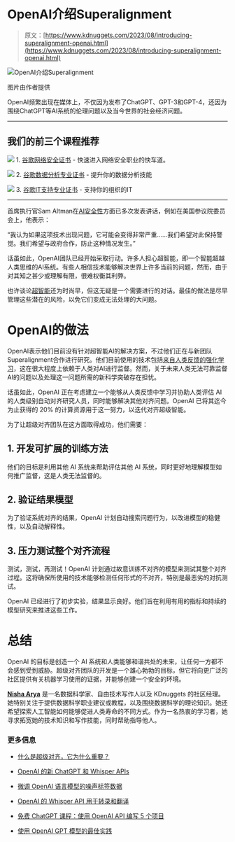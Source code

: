 # OpenAI介绍Superalignment

> 原文：[https://www.kdnuggets.com/2023/08/introducing-superalignment-openai.html](https://www.kdnuggets.com/2023/08/introducing-superalignment-openai.html)

![OpenAI介绍Superalignment](../Images/c5c684b09dea6908719caf1e9f2f26aa.png)

图片由作者提供

OpenAI频繁出现在媒体上，不仅因为发布了ChatGPT、GPT-3和GPT-4，还因为围绕ChatGPT等AI系统的伦理问题以及当今世界的社会经济问题。

* * *

## 我们的前三个课程推荐

![](../Images/0244c01ba9267c002ef39d4907e0b8fb.png) 1\. [谷歌网络安全证书](https://www.kdnuggets.com/google-cybersecurity) - 快速进入网络安全职业的快车道。

![](../Images/e225c49c3c91745821c8c0368bf04711.png) 2\. [谷歌数据分析专业证书](https://www.kdnuggets.com/google-data-analytics) - 提升你的数据分析技能

![](../Images/0244c01ba9267c002ef39d4907e0b8fb.png) 3\. [谷歌IT支持专业证书](https://www.kdnuggets.com/google-itsupport) - 支持你的组织的IT

* * *

首席执行官Sam Altman在[AI安全性](/2023/06/openai-approach-ai-safety.html)方面已多次发表讲话，例如在美国参议院委员会上，他表示：

“我认为如果这项技术出现问题，它可能会变得非常严重……我们希望对此保持警觉。我们希望与政府合作，防止这种情况发生。”

话虽如此，OpenAI团队已经开始采取行动。许多人担心超智能，即一个智能超越人类思维的AI系统。有些人相信技术能够解决世界上许多当前的问题，然而，由于对其知之甚少或理解有限，很难权衡其利弊。

也许谈论[超智能](https://openai.com/blog/governance-of-superintelligence)还为时尚早，但这无疑是一个需要进行的对话。最佳的做法是尽早管理这些潜在的风险，以免它们变成无法处理的大问题。

# OpenAI的做法

OpenAI表示他们目前没有针对超智能AI的解决方案，不过他们正在与新团队Superalignment合作进行研究。他们目前使用的技术包括[来自人类反馈的强化学习](https://openai.com/research/instruction-following)，这在很大程度上依赖于人类对AI进行监督。然而，关于未来人类无法可靠监督AI的问题以及处理这一问题所需的新科学突破存在担忧。

话虽如此，OpenAI 正在考虑建立一个能够从人类反馈中学习并协助人类评估 AI 的人类级别自动对齐研究人员，同时能够解决其他对齐问题。OpenAI 已将其迄今为止获得的 20% 的计算资源用于这一努力，以迭代对齐超级智能。

为了让超级对齐团队在这方面取得成功，他们需要：

## 1\. 开发可扩展的训练方法

他们的目标是利用其他 AI 系统来帮助评估其他 AI 系统，同时更好地理解模型如何推广监督，这是人类无法监督的。

## 2\. 验证结果模型

为了验证系统对齐的结果，OpenAI 计划自动搜索问题行为，以改进模型的稳健性，以及自动解释性。

## 3\. 压力测试整个对齐流程

测试，测试，再测试！OpenAI 计划通过故意训练不对齐的模型来测试其整个对齐过程。这将确保所使用的技术能够检测任何形式的不对齐，特别是最恶劣的对抗测试。

OpenAI 已经进行了初步实验，结果显示良好。他们旨在利用有用的指标和持续的模型研究来推进这些工作。

# 总结

OpenAI 的目标是创造一个 AI 系统和人类能够和谐共处的未来，让任何一方都不会感到受到威胁。超级对齐团队的开发是一个雄心勃勃的目标，但它将向更广泛的社区提供有关机器学习使用的证据，并能够创建一个安全的环境。

**[Nisha Arya](https://www.linkedin.com/in/nisha-arya-ahmed/)** 是一名数据科学家、自由技术写作人以及 KDnuggets 的社区经理。她特别关注于提供数据科学职业建议或教程，以及围绕数据科学的理论知识。她还希望探索人工智能如何能够促进人类寿命的不同方式。作为一名热衷的学习者，她寻求拓宽她的技术知识和写作技能，同时帮助指导他人。

### 更多信息

+   [什么是超级对齐，它为什么重要？](https://www.kdnuggets.com/2023/07/superalignment-important.html)

+   [OpenAI 的新 ChatGPT 和 Whisper APIs](https://www.kdnuggets.com/2023/03/new-chatgpt-whisper-apis-openai.html)

+   [微调 OpenAI 语言模型的噪声标签数据](https://www.kdnuggets.com/2023/04/finetuning-openai-language-models-noisily-labeled-data.html)

+   [OpenAI 的 Whisper API 用于转录和翻译](https://www.kdnuggets.com/2023/06/openai-whisper-api-transcription-translation.html)

+   [免费 ChatGPT 课程：使用 OpenAI API 编写 5 个项目](https://www.kdnuggets.com/2023/05/free-chatgpt-course-openai-api-code-5-projects.html)

+   [使用 OpenAI GPT 模型的最佳实践](https://www.kdnuggets.com/2023/08/best-practices-openai-gpt-model.html)
